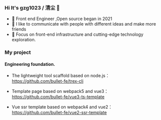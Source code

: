 ### Hi It's gzg1023 / 清尘 🥳
- 🎡  Front end Engineer ,Open source began in 2021
- 👾   I like to communicate with people with different ideas and make more friends
- 🎃   Focus on front-end infrastructure and cutting-edge technology exploration.


### My project

#### Engineering foundation.

- The lightweight tool scaffold based on node.js：https://github.com/bullet-fe/trex-cli

- Template page based on webpack5 and vue3： https://github.com/bullet-fe/vue3-ts-template

- Vue ssr template based on webpack4 and vue2：https://github.com/bullet-fe/vue2-ssr-template
